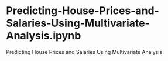 # Predicting-House-Prices-and-Salaries-Using-Multivariate-Analysis.ipynb
Predicting House Prices and Salaries Using Multivariate Analysis
